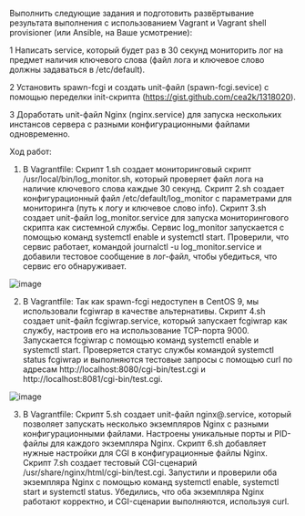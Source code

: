 Выполнить следующие задания и подготовить развёртывание результата выполнения с использованием Vagrant и Vagrant shell provisioner (или Ansible, на Ваше усмотрение):

1 Написать service, который будет раз в 30 секунд мониторить лог на предмет наличия ключевого слова (файл лога и ключевое слово должны задаваться в /etc/default).

2 Установить spawn-fcgi и создать unit-файл (spawn-fcgi.sevice) с помощью переделки init-скрипта (https://gist.github.com/cea2k/1318020).

3 Доработать unit-файл Nginx (nginx.service) для запуска нескольких инстансов сервера с разными конфигурационными файлами одновременно.




Ход работ:


1. В Vagrantfile:
Скрипт 1.sh создает мониторинговый скрипт /usr/local/bin/log_monitor.sh, который проверяет файл лога на наличие ключевого слова каждые 30 секунд.
Скрипт 2.sh создает конфигурационный файл /etc/default/log_monitor с параметрами для мониторинга (путь к логу и ключевое слово info).
Скрипт 3.sh создает unit-файл log_monitor.service для запуска мониторингового скрипта как системной службы.
Сервис log_monitor запускается с помощью команд systemctl enable и systemctl start.
Проверили, что сервис работает, командой journalctl -u log_monitor.service и добавили тестовое сообщение в лог-файл, чтобы убедиться, что сервис его обнаруживает.

![image](https://github.com/user-attachments/assets/d3a58bc1-63fb-4c77-81a8-2ca21cafecfb)


2. В Vagrantfile:
Так как spawn-fcgi недоступен в CentOS 9, мы использовали fcgiwrap в качестве альтернативы.
Скрипт 4.sh создает unit-файл fcgiwrap.service, который запускает fcgiwrap как службу, настроив его на использование TCP-порта 9000.
Запускается fcgiwrap с помощью команд systemctl enable и systemctl start.
Проверяется статус службы командой systemctl status fcgiwrap и выполняются тестовые запросы с помощью curl по адресам http://localhost:8080/cgi-bin/test.cgi и http://localhost:8081/cgi-bin/test.cgi.

![image](https://github.com/user-attachments/assets/a798e323-2e5b-4e57-9183-b34dad332b2e)


3. В Vagrantfile:
Скрипт 5.sh создает unit-файл nginx@.service, который позволяет запускать несколько экземпляров Nginx с разными конфигурационными файлами.
Настроены уникальные порты и PID-файлы для каждого экземпляра Nginx.
Скрипт 6.sh добавляет нужные настройки для CGI в конфигурационные файлы Nginx.
Скрипт 7.sh создает тестовый CGI-сценарий /usr/share/nginx/html/cgi-bin/test.cgi.
Запустили и проверили оба экземпляра Nginx с помощью команд systemctl enable, systemctl start и systemctl status.
Убедились, что оба экземпляра Nginx работают корректно, и CGI-сценарии выполняются, используя curl.


